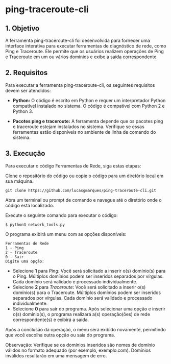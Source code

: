 # ping-traceroute-cli

## 1. Objetivo
A ferramenta ping-traceroute-cli foi desenvolvida para fornecer uma interface interativa para executar ferramentas de diagnóstico de rede, como Ping e Traceroute. Ele permite que os usuários realizem operações de Ping e Traceroute em um ou vários domínios e exibe a saída correspondente.

## 2. Requisitos
Para executar a ferramenta ping-traceroute-cli, os seguintes requisitos devem ser atendidos:

- **Python:** O código é escrito em Python e requer um interpretador Python compatível instalado no sistema. O código é compatível com Python 2 e Python 3.

- **Pacotes ping e traceroute:** A ferramenta depende que os pacotes ping e traceroute estejam instalados no sistema. Verifique se essas ferramentas estão disponíveis no ambiente de linha de comando do sistema.

## 3. Execução
Para executar o código Ferramentas de Rede, siga estas etapas:

Clone o repositório do código ou copie o código para um diretório local em sua máquina.

`git clone https://github.com/lucasgmarques/ping-traceroute-cli.git`

Abra um terminal ou prompt de comando e navegue até o diretório onde o código está localizado.

Execute o seguinte comando para executar o código:

`$ python3 network_tools.py`

O programa exibirá um menu com as opções disponíveis:

```
Ferramentas de Rede
1 - Ping
2 - Traceroute
0 - Sair
Digite uma opção:
```
- Selecione **1** para _Ping_: Você será solicitado a inserir o(s) domínio(s) para o Ping. Múltiplos domínios podem ser inseridos separados por vírgulas. Cada domínio será validado e processado individualmente.
- Selecione **2** para _Traceroute_: Você será solicitado a inserir o(s) domínio(s) para o Traceroute. Múltiplos domínios podem ser inseridos separados por vírgulas. Cada domínio será validado e processado individualmente.
- Selecione **0** para sair do programa.
Após selecionar uma opção e inserir o(s) domínio(s), o programa realizará a(s) operação(ões) de rede correspondente(s) e exibirá a saída.

Após a conclusão da operação, o menu será exibido novamente, permitindo que você escolha outra opção ou saia do programa.

Observação: Verifique se os domínios inseridos são nomes de domínio válidos no formato adequado (por exemplo, exemplo.com). Domínios inválidos resultarão em uma mensagem de erro.
